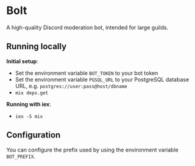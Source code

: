 # Bolt
A high-quality Discord moderation bot, intended for large guilds.


## Running locally
**Initial setup**:
- Set the environment variable `BOT_TOKEN` to your bot token
- Set the environment variable `PGSQL_URL` to your PostgreSQL database URL, e.g. `postgres://user:pass@host/dbname`
- `mix deps.get`

**Running with iex**:
- `iex -S mix`


## Configuration
You can configure the prefix used by using the environment variable `BOT_PREFIX`.
